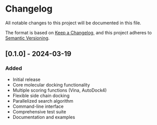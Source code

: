 # Changelog

All notable changes to this project will be documented in this file.

The format is based on [Keep a Changelog](https://keepachangelog.com/en/1.0.0/),
and this project adheres to [Semantic Versioning](https://semver.org/spec/v2.0.0.html).

## [0.1.0] - 2024-03-19

### Added
- Initial release
- Core molecular docking functionality
- Multiple scoring functions (Vina, AutoDock4)
- Flexible side chain docking
- Parallelized search algorithm
- Command-line interface
- Comprehensive test suite
- Documentation and examples 